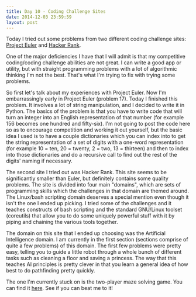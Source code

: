 ```yaml
---
title: Day 10 - Coding Challenge Sites
date: 2014-12-03 23:59:59
layout: post
---
```


Today I tried out some problems from two different coding challenge sites:
[Project Euler](https://projecteuler.net) and
[Hacker Rank](https://hackerrank.com).

One of the major deficiencies I have that I will admit is that my competitive
coding/coding challenge abilities are not great. I can write a good app or
utility, but with straight programming problems with a lot of algorithmic
thinking I'm not the best. That's what I'm trying to fix with trying some
problems.

So first let's talk about my experiences with Project Euler. Now I'm
embarrassingly early in Project Euler (problem 17). Today I finished this
problem. It involves a lot of string manipulation, and I decided to write it in
Python. The basics of the problem is that you have to write code that will turn
an integer into an English representation of that number (for example 156
becomes one hundred and fifty-six). I'm not going to post the code here so as to
encourage competition and working it out yourself, but the basic idea I used is
to have a couple dictionaries which you can index into to get the string
representation of a set of digits with a one-word representation (for example 10
= ten, 20 = twenty, 2 = two, 13 = thirteen) and then to index into those
dictionaries and do a recursive call to find out the rest of the digits' naming
if necessary.

The second site I tried out was Hacker Rank. This site seems to be significantly
smaller than Euler, but definitely contains some quality problems. The site is
divided into four main "domains", which are sets of programming skills which the
challenges in that domain are themed around. The Linux/bash scripting domain
deserves a special mention even though it isn't the one I ended up picking. I
tried some of the challenges and it teaches constructs of bash scripting and the
standard GNU/Linux toolset (coreutils) that allow you to do some uniquely
powerful stuff with it by piping and chaining the various tools together.

The domain on this site that I ended up choosing was the Artificial Intelligence
domain. I am currently in the first section (sections comprise of quite a few
problems) of this domain. The first few problems were pretty easy, telling you
to guide a little robot through a whole bunch of different tasks such as
cleaning a floor and saving a princess. The way that this teaches AI principles
is pretty clever in that you learn a general idea of how best to do pathfinding
pretty quickly.

The one I'm currently stuck on is the two-player maze solving game. You can find
it [here](https://www.hackerrank.com/challenges/maze-escape). See if you can
beat me to it!
